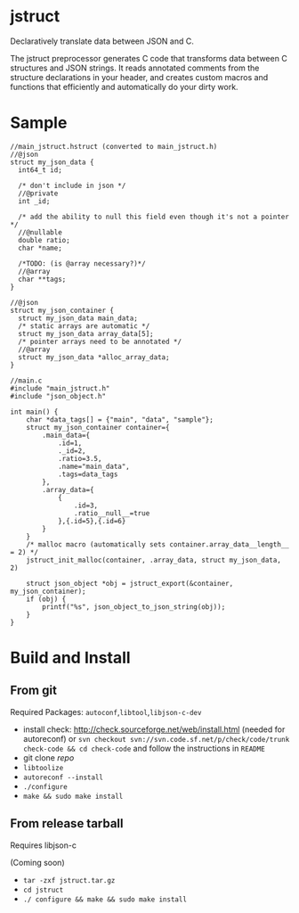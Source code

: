 # jstruct

Declaratively translate data between JSON and C.

The jstruct preprocessor generates C code that transforms data between C structures and JSON strings.
It reads annotated comments from the structure declarations in your header,
and creates custom macros and functions that efficiently and automatically do your dirty work.

# Sample

```
//main_jstruct.hstruct (converted to main_jstruct.h)
//@json
struct my_json_data {
  int64_t id;

  /* don't include in json */
  //@private
  int _id;

  /* add the ability to null this field even though it's not a pointer */
  //@nullable
  double ratio;
  char *name;

  /*TODO: (is @array necessary?)*/
  //@array
  char **tags;
}

//@json
struct my_json_container {
  struct my_json_data main_data;
  /* static arrays are automatic */
  struct my_json_data array_data[5];
  /* pointer arrays need to be annotated */
  //@array
  struct my_json_data *alloc_array_data;
}

//main.c
#include "main_jstruct.h"
#include "json_object.h"

int main() {
    char *data_tags[] = {"main", "data", "sample"};
    struct my_json_container container={
        .main_data={
            .id=1,
            ._id=2,
            .ratio=3.5,
            .name="main_data",
            .tags=data_tags
        },
        .array_data={
            {
                .id=3,
                .ratio__null__=true
            },{.id=5},{.id=6}
        }
    }       
    /* malloc macro (automatically sets container.array_data__length__ = 2) */
    jstruct_init_malloc(container, .array_data, struct my_json_data, 2)

    struct json_object *obj = jstruct_export(&container, my_json_container);
    if (obj) {
        printf("%s", json_object_to_json_string(obj));
    }
}
```

# Build and Install

## From git

 Required Packages: `autoconf`,`libtool`,`libjson-c-dev`

 * install check: http://check.sourceforge.net/web/install.html (needed for autoreconf) or `svn checkout svn://svn.code.sf.net/p/check/code/trunk check-code && cd check-code` and follow the instructions in `README`
 * git clone *repo*
 * `libtoolize`
 * `autoreconf --install`
 * `./configure`
 * `make && sudo make install`

## From release tarball

Requires libjson-c

(Coming soon)

 * `tar -zxf jstruct.tar.gz`
 * `cd jstruct`
 * `./ configure && make && sudo make install`
